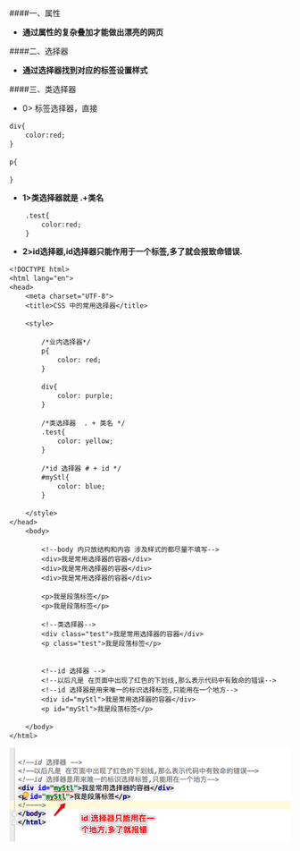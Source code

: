 
####一、属性
- **通过属性的复杂叠加才能做出漂亮的网页**

####二、选择器
- **通过选择器找到对应的标签设置样式**

####三、类选择器
- 0> 标签选择器，直接
```objc
div{
    color:red;
}

p{

}
```
- **1>类选择器就是 .+类名**
```objc
    .test{
        color:red;
    }
```
- **2>id选择器,id选择器只能作用于一个标签,多了就会报致命错误.**
```objc
<!DOCTYPE html>
<html lang="en">
<head>
    <meta charset="UTF-8">
    <title>CSS 中的常用选择器</title>

    <style>

        /*业内选择器*/
        p{
            color: red;
        }

        div{
            color: purple;
        }

        /*类选择器  . + 类名 */
        .test{
            color: yellow;
        }

        /*id 选择器 # + id */
        #myStl{
            color: blue;
        }

    </style>
</head>
    <body>

        <!--body 内只放结构和内容 涉及样式的都尽量不填写-->
        <div>我是常用选择器的容器</div>
        <div>我是常用选择器的容器</div>
        <div>我是常用选择器的容器</div>

        <p>我是段落标签</p>
        <p>我是段落标签</p>

        <!--类选择器-->
        <div class="test">我是常用选择器的容器</div>
        <p class="test">我是段落标签</p>


        <!--id 选择器 -->
        <!--以后凡是 在页面中出现了红色的下划线,那么表示代码中有致命的错误-->
        <!--id 选择器是用来唯一的标识选择标签,只能用在一个地方-->
        <div id="myStl">我是常用选择器的容器</div>
        <p id="myStl">我是段落标签</p>

    </body>
</html>
```

![image](images/idSelector.png)





